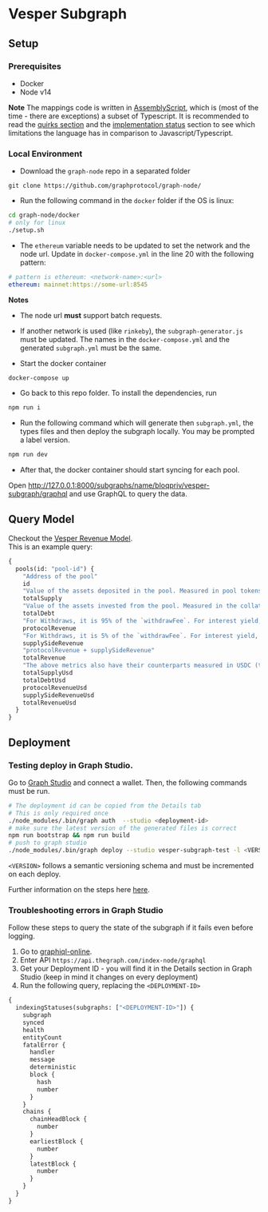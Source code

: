 # Vesper Subgraph

## Setup

### Prerequisites

- Docker
- Node v14

**Note** The mappings code is written in [AssemblyScript](https://www.assemblyscript.org/quick-start.html), which is (most of the time - there are exceptions) a subset of Typescript. It is recommended to read the [quirks section](https://www.assemblyscript.org/basics.html#quirks) and the [implementation status](https://www.assemblyscript.org/status.html) section to see which limitations the language has in comparison to Javascript/Typescript.

### Local Environment

- Download the `graph-node` repo in a separated folder

```
git clone https://github.com/graphprotocol/graph-node/
```

- Run the following command in the `docker` folder if the OS is linux:

```sh
cd graph-node/docker
# only for linux
./setup.sh
```

- The `ethereum` variable needs to be updated to set the network and the node url. Update in `docker-compose.yml` in the line 20 with the following pattern:

```yml
# pattern is ethereum: <network-name>:<url>
ethereum: mainnet:https://some-url:8545
```

**Notes**

- The node url **must** support batch requests.
- If another network is used (like `rinkeby`), the `subgraph-generator.js` must be updated. The names in the `docker-compose.yml` and the generated `subgraph.yml` must be the same.

- Start the docker container

```sh
docker-compose up
```

- Go back to this repo folder. To install the dependencies, run

```sh
npm run i
```

- Run the following command which will generate then `subgraph.yml`, the types files and then deploy the subgraph locally. You may be prompted a label version.

```sh
npm run dev
```

- After that, the docker container should start syncing for each pool.

Open http://127.0.0.1:8000/subgraphs/name/bloqpriv/vesper-subgraph/graphql and use GraphQL to query the data.

## Query Model

Checkout the [Vesper Revenue Model](https://docs.vesper.finance/vsp-economics/revenue-model).  
This is an example query:

```graphql
{
  pools(id: "pool-id") {
    "Address of the pool"
    id
    "Value of the assets deposited in the pool. Measured in pool tokens."
    totalSupply
    "Value of the assets invested from the pool. Measured in the collateral token."
    totalDebt
    "For Withdraws, it is 95% of the `withdrawFee`. For interest yield, it is the 95% of the interest fee. Measured in the underlying collateral asset."
    protocolRevenue
    "For Withdraws, it is 5% of the `withdrawFee`. For interest yield, it is the 5% of the interest fee. Measured in the underlying collateral asset."
    supplySideRevenue
    "protocolRevenue + supplySideRevenue"
    totalRevenue
    "The above metrics also have their counterparts measured in USDC (to which we asume ~1 USD)"
    totalSupplyUsd
    totalDebtUsd
    protocolRevenueUsd
    supplySideRevenueUsd
    totalRevenueUsd
  }
}
```

## Deployment

### Testing deploy in Graph Studio.

Go to [Graph Studio](https://thegraph.com/studio/) and connect a wallet. Then, the following commands must be run.

```sh
# The deployment id can be copied from the Details tab
# This is only required once
./node_modules/.bin/graph auth  --studio <deployment-id>
# make sure the latest version of the generated files is correct
npm run bootstrap && npm run build
# push to graph studio
./node_modules/.bin/graph deploy --studio vesper-subgraph-test -l <VERSION>
```

`<VERSION>` follows a semantic versioning schema and must be incremented on each deploy.

Further information on the steps here [here](https://thegraph.com/docs/developer/deploy-subgraph-studio).

### Troubleshooting errors in Graph Studio

Follow these steps to query the state of the subgraph if it fails even before logging.

1. Go to [graphiql-online](https://graphiql-online.com/).
1. Enter API `https://api.thegraph.com/index-node/graphql`
1. Get your Deployment ID - you will find it in the Details section in Graph Studio (keep in mind it changes on every deployment)
1. Run the following query, replacing the `<DEPLOYMENT-ID>`

```graphql
{
  indexingStatuses(subgraphs: ["<DEPLOYMENT-ID>"]) {
    subgraph
    synced
    health
    entityCount
    fatalError {
      handler
      message
      deterministic
      block {
        hash
        number
      }
    }
    chains {
      chainHeadBlock {
        number
      }
      earliestBlock {
        number
      }
      latestBlock {
        number
      }
    }
  }
}
```
